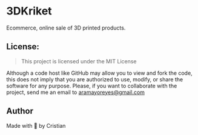 # 3DKriket
Ecommerce, online sale of 3D printed products.
## License:

> This project is licensed under the MIT License

Although a code host like GitHub may allow you to view and fork the code, this does not imply that you are authorized to use, modify, or share the software for any purpose. Please, if you want to collaborate with the project, send me an email to aramayoreyes@gmail.com

## Author

Made with 💙 by Cristian
